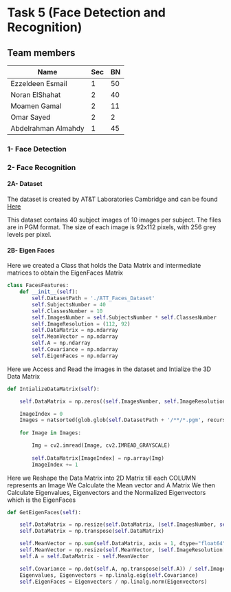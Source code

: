 # Task 5 (Face Detection and Recognition)

## Team members
| Name                | Sec | BN  |
| ------------------- | --- | --- |
| Ezzeldeen Esmail    | 1   | 50  |
| Noran ElShahat      | 2   | 40  |
| Moamen Gamal        | 2   | 11  |
| Omar Sayed          | 2   | 2   |
| Abdelrahman Almahdy | 1   | 45  |



### 1- Face Detection



### 2- Face Recognition
#### 2A- Dataset
The dataset is created by AT&T Laboratories Cambridge and can be found [Here](https://www.kaggle.com/datasets/kasikrit/att-database-of-faces)

This dataset contains 40 subject images of 10 images per subject.
The files are in PGM format. The size of each image is 92x112 pixels, with 256 grey levels per pixel.

#### 2B- Eigen Faces

Here we created a Class that holds the Data Matrix and intermediate matrices to obtain the EigenFaces Matrix
```python
class FacesFeatures:
    def __init__(self):
        self.DatasetPath = './ATT_Faces_Dataset'
        self.SubjectsNumber = 40
        self.ClassesNumber = 10 
        self.ImagesNumber = self.SubjectsNumber * self.ClassesNumber
        self.ImageResolution = (112, 92)
        self.DataMatrix = np.ndarray
        self.MeanVector = np.ndarray
        self.A = np.ndarray
        self.Covariance = np.ndarray
        self.EigenFaces = np.ndarray
```
Here we Access and Read the images in the dataset and Intialize the 3D Data Matrix
```python
def IntializeDataMatrix(self):

    self.DataMatrix = np.zeros((self.ImagesNumber, self.ImageResolution[0], self.ImageResolution[1]), dtype='float64')

    ImageIndex = 0
    Images = natsorted(glob.glob(self.DatasetPath + '/**/*.pgm', recursive = True))
    
    for Image in Images:

        Img = cv2.imread(Image, cv2.IMREAD_GRAYSCALE)
        
        self.DataMatrix[ImageIndex] = np.array(Img)
        ImageIndex += 1
```

Here we Reshape the Data Matrix into 2D Matrix till each COLUMN represents an Image
We Calculate the Mean vector and A Matrix
We then Calculate Eigenvalues, Eigenvectors and the Normalized Eigenvectors which is the EigenFaces
```python
def GetEigenFaces(self):

    self.DataMatrix = np.resize(self.DataMatrix, (self.ImagesNumber, self.ImageResolution[0] * self.ImageResolution[1]))
    self.DataMatrix = np.transpose(self.DataMatrix)

    self.MeanVector = np.sum(self.DataMatrix, axis = 1, dtype="float64") / self.ImagesNumber
    self.MeanVector = np.resize(self.MeanVector, (self.ImageResolution[0] * self.ImageResolution[1], 1))
    self.A = self.DataMatrix - self.MeanVector

    self.Covariance = np.dot(self.A, np.transpose(self.A)) / self.ImagesNumber
    Eigenvalues, Eigenvectors = np.linalg.eig(self.Covariance)
    self.EigenFaces = Eigenvectors / np.linalg.norm(Eigenvectors)
```